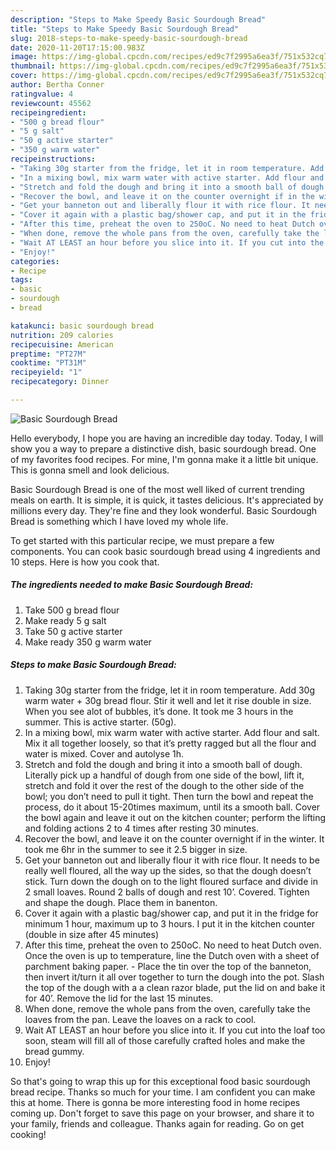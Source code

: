 ```yaml
---
description: "Steps to Make Speedy Basic Sourdough Bread"
title: "Steps to Make Speedy Basic Sourdough Bread"
slug: 2018-steps-to-make-speedy-basic-sourdough-bread
date: 2020-11-20T17:15:00.983Z
image: https://img-global.cpcdn.com/recipes/ed9c7f2995a6ea3f/751x532cq70/basic-sourdough-bread-recipe-main-photo.jpg
thumbnail: https://img-global.cpcdn.com/recipes/ed9c7f2995a6ea3f/751x532cq70/basic-sourdough-bread-recipe-main-photo.jpg
cover: https://img-global.cpcdn.com/recipes/ed9c7f2995a6ea3f/751x532cq70/basic-sourdough-bread-recipe-main-photo.jpg
author: Bertha Conner
ratingvalue: 4
reviewcount: 45562
recipeingredient:
- "500 g bread flour"
- "5 g salt"
- "50 g active starter"
- "350 g warm water"
recipeinstructions:
- "Taking 30g starter from the fridge, let it in room temperature. Add 30g warm water + 30g bread flour. Stir it well and let it rise double in size. When you see alot of bubbles, it’s done. It took me 3 hours in the summer. This is active starter. (50g)."
- "In a mixing bowl, mix warm water with active starter. Add flour and salt. Mix it all together loosely, so that it’s pretty ragged but all the flour and water is mixed. Cover and autolyse 1h."
- "Stretch and fold the dough and bring it into a smooth ball of dough. Literally pick up a handful of dough from one side of the bowl, lift it, stretch and fold it over the rest of the dough to the other side of the bowl; you don’t need to pull it tight. Then turn the bowl and repeat the process, do it about 15-20times maximum, until its a smooth ball. Cover the bowl again and leave it out on the kitchen counter; perform the lifting and folding actions 2 to 4 times after resting 30 minutes."
- "Recover the bowl, and leave it on the counter overnight if in the winter. It took me 6hr in the summer to see it 2.5 bigger in size."
- "Get your banneton out and liberally flour it with rice flour. It needs to be really well floured, all the way up the sides, so that the dough doesn’t stick. Turn down the dough on to the light floured surface and divide in 2 small loaves. Round 2 balls of dough and rest 10’. Covered. Tighten and shape the dough. Place them in banenton."
- "Cover it again with a plastic bag/shower cap, and put it in the fridge for minimum 1 hour, maximum up to 3 hours. I put it in the kitchen counter (double in size after 45 minutes)"
- "After this time, preheat the oven to 250oC. No need to heat Dutch oven. Once the oven is up to temperature, line the Dutch oven with a sheet of parchment baking paper. Place the tin over the top of the banneton, then invert it/turn it all over together to turn the dough into the pot. Slash the top of the dough with a a clean razor blade, put the lid on and bake it for 40’. Remove the lid for the last 15 minutes."
- "When done, remove the whole pans from the oven, carefully take the loaves from the pan. Leave the loaves on a rack to cool."
- "Wait AT LEAST an hour before you slice into it. If you cut into the loaf too soon, steam will fill all of those carefully crafted holes and make the bread gummy."
- "Enjoy!"
categories:
- Recipe
tags:
- basic
- sourdough
- bread

katakunci: basic sourdough bread 
nutrition: 209 calories
recipecuisine: American
preptime: "PT27M"
cooktime: "PT31M"
recipeyield: "1"
recipecategory: Dinner

---
```



![Basic Sourdough Bread](https://img-global.cpcdn.com/recipes/ed9c7f2995a6ea3f/751x532cq70/basic-sourdough-bread-recipe-main-photo.jpg)

Hello everybody, I hope you are having an incredible day today. Today, I will show you a way to prepare a distinctive dish, basic sourdough bread. One of my favorites food recipes. For mine, I'm gonna make it a little bit unique. This is gonna smell and look delicious.



Basic Sourdough Bread is one of the most well liked of current trending meals on earth. It is simple, it is quick, it tastes delicious. It's appreciated by millions every day. They're fine and they look wonderful. Basic Sourdough Bread is something which I have loved my whole life.


To get started with this particular recipe, we must prepare a few components. You can cook basic sourdough bread using 4 ingredients and 10 steps. Here is how you cook that.

<!--inarticleads1-->

##### The ingredients needed to make Basic Sourdough Bread:

1. Take 500 g bread flour
1. Make ready 5 g salt
1. Take 50 g active starter
1. Make ready 350 g warm water




<!--inarticleads2-->

##### Steps to make Basic Sourdough Bread:

1. Taking 30g starter from the fridge, let it in room temperature. Add 30g warm water + 30g bread flour. Stir it well and let it rise double in size. When you see alot of bubbles, it’s done. It took me 3 hours in the summer. This is active starter. (50g).
1. In a mixing bowl, mix warm water with active starter. Add flour and salt. Mix it all together loosely, so that it’s pretty ragged but all the flour and water is mixed. Cover and autolyse 1h.
1. Stretch and fold the dough and bring it into a smooth ball of dough. Literally pick up a handful of dough from one side of the bowl, lift it, stretch and fold it over the rest of the dough to the other side of the bowl; you don’t need to pull it tight. Then turn the bowl and repeat the process, do it about 15-20times maximum, until its a smooth ball. Cover the bowl again and leave it out on the kitchen counter; perform the lifting and folding actions 2 to 4 times after resting 30 minutes.
1. Recover the bowl, and leave it on the counter overnight if in the winter. It took me 6hr in the summer to see it 2.5 bigger in size.
1. Get your banneton out and liberally flour it with rice flour. It needs to be really well floured, all the way up the sides, so that the dough doesn’t stick. Turn down the dough on to the light floured surface and divide in 2 small loaves. Round 2 balls of dough and rest 10’. Covered. Tighten and shape the dough. Place them in banenton.
1. Cover it again with a plastic bag/shower cap, and put it in the fridge for minimum 1 hour, maximum up to 3 hours. I put it in the kitchen counter (double in size after 45 minutes)
1. After this time, preheat the oven to 250oC. No need to heat Dutch oven. Once the oven is up to temperature, line the Dutch oven with a sheet of parchment baking paper. - Place the tin over the top of the banneton, then invert it/turn it all over together to turn the dough into the pot. Slash the top of the dough with a a clean razor blade, put the lid on and bake it for 40’. Remove the lid for the last 15 minutes.
1. When done, remove the whole pans from the oven, carefully take the loaves from the pan. Leave the loaves on a rack to cool.
1. Wait AT LEAST an hour before you slice into it. If you cut into the loaf too soon, steam will fill all of those carefully crafted holes and make the bread gummy.
1. Enjoy!




So that's going to wrap this up for this exceptional food basic sourdough bread recipe. Thanks so much for your time. I am confident you can make this at home. There is gonna be more interesting food in home recipes coming up. Don't forget to save this page on your browser, and share it to your family, friends and colleague. Thanks again for reading. Go on get cooking!
